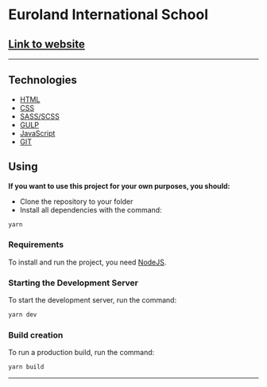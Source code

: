 # **Euroland International School**

## [**<u>Link to website</u>**](https://www.youtube.com/watch?v=tCn5hzxJi2o&ab_channel=Axilz)

---

## **Technologies**

- [HTML](https://html.spec.whatwg.org/multipage/)
- [CSS](https://www.w3.org/Style/CSS/)
- [SASS/SCSS](https://sass-lang.com/)
- [GULP](https://gulpjs.com/)
- [JavaScript](https://www.javascript.com/)
- [GIT](https://git-scm.com/)

## **Using**

**If you want to use this project for your own purposes, you should:**

- Clone the repository to your folder
- Install all dependencies with the command:

```sh
yarn
```

### Requirements

To install and run the project, you need [NodeJS](https://nodejs.org/).

### Starting the Development Server

To start the development server, run the command:

```sh
yarn dev
```

### Build creation

To run a production build, run the command:

```sh
yarn build
```

<hr>
